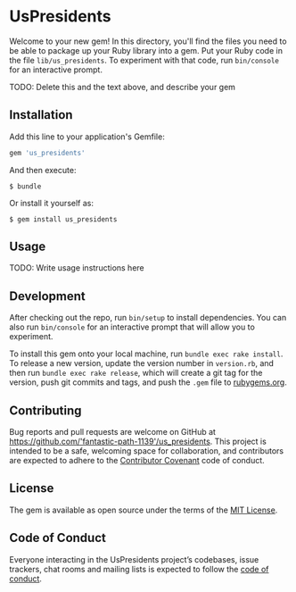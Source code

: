 # UsPresidents

Welcome to your new gem! In this directory, you'll find the files you need to be able to package up your Ruby library into a gem. Put your Ruby code in the file `lib/us_presidents`. To experiment with that code, run `bin/console` for an interactive prompt.

TODO: Delete this and the text above, and describe your gem

## Installation

Add this line to your application's Gemfile:

```ruby
gem 'us_presidents'
```

And then execute:

    $ bundle

Or install it yourself as:

    $ gem install us_presidents

## Usage

TODO: Write usage instructions here

## Development

After checking out the repo, run `bin/setup` to install dependencies. You can also run `bin/console` for an interactive prompt that will allow you to experiment.

To install this gem onto your local machine, run `bundle exec rake install`. To release a new version, update the version number in `version.rb`, and then run `bundle exec rake release`, which will create a git tag for the version, push git commits and tags, and push the `.gem` file to [rubygems.org](https://rubygems.org).

## Contributing

Bug reports and pull requests are welcome on GitHub at https://github.com/'fantastic-path-1139'/us_presidents. This project is intended to be a safe, welcoming space for collaboration, and contributors are expected to adhere to the [Contributor Covenant](http://contributor-covenant.org) code of conduct.

## License

The gem is available as open source under the terms of the [MIT License](https://opensource.org/licenses/MIT).

## Code of Conduct

Everyone interacting in the UsPresidents project’s codebases, issue trackers, chat rooms and mailing lists is expected to follow the [code of conduct](https://github.com/'fantastic-path-1139'/us_presidents/blob/master/CODE_OF_CONDUCT.md).
